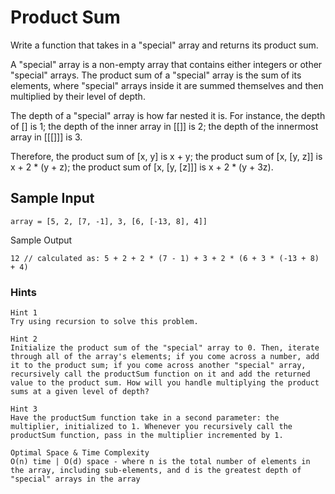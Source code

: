 # Product Sum

Write a function that takes in a "special" array and returns its product sum.

A "special" array is a non-empty array that contains either integers or other "special" arrays. The product sum of a "special" array is the sum of its elements, where "special" arrays inside it are summed themselves and then multiplied by their level of depth.

The depth of a "special" array is how far nested it is. For instance, the depth of [] is 1; the depth of the inner array in [[]] is 2; the depth of the innermost array in [[[]]] is 3.

Therefore, the product sum of [x, y] is x + y; the product sum of [x, [y, z]] is x + 2 * (y + z); the product sum of [x, [y, [z]]] is x + 2 * (y + 3z).

## Sample Input

```
array = [5, 2, [7, -1], 3, [6, [-13, 8], 4]]
```

Sample Output

```
12 // calculated as: 5 + 2 + 2 * (7 - 1) + 3 + 2 * (6 + 3 * (-13 + 8) + 4)
```

### Hints

```
Hint 1
Try using recursion to solve this problem.
```

```
Hint 2
Initialize the product sum of the "special" array to 0. Then, iterate through all of the array's elements; if you come across a number, add it to the product sum; if you come across another "special" array, recursively call the productSum function on it and add the returned value to the product sum. How will you handle multiplying the product sums at a given level of depth?
```

```
Hint 3
Have the productSum function take in a second parameter: the multiplier, initialized to 1. Whenever you recursively call the productSum function, pass in the multiplier incremented by 1.
```

```
Optimal Space & Time Complexity
O(n) time | O(d) space - where n is the total number of elements in the array, including sub-elements, and d is the greatest depth of "special" arrays in the array
```
